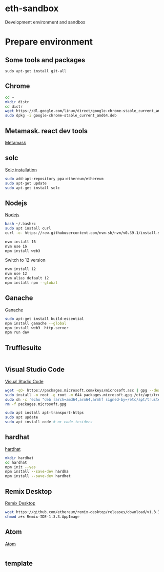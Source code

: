 # eth-sandbox
Development environment and sandbox

# Prepare environment

## Some tools and packages

```
sudo apt-get install git-all
```

## Chrome

```bash
cd ~
mkdir distr
cd distr
wget https://dl.google.com/linux/direct/google-chrome-stable_current_amd64.deb
sudo dpkg -i google-chrome-stable_current_amd64.deb
````

## Metamask. react dev tools
[Metamask](https://chrome.google.com/webstore/detail/metamask/nkbihfbeogaeaoehlefnkodbefgpgknn)

## solc

[Solc installation](https://docs.soliditylang.org/en/v0.8.11/index.html)

```bash
sudo add-apt-repository ppa:ethereum/ethereum
sudo apt-get update
sudo apt-get install solc
```

## Nodejs
[Nodejs](https://nodejs.org/en/)

```bash
bash ~/.bashrc
sudo apt install curl
curl -o- https://raw.githubusercontent.com/nvm-sh/nvm/v0.39.1/install.sh | bash

nvm install 16
nvm use 16
npm install web3
```
Switch to 12 version

```bash
nvm install 12
nvm use 12
nvm alias default 12
npm install npm --global
```

## Ganache
[Ganache](https://github.com/trufflesuite/ganache )

```bash
sudo apt-get install build-essential
npm install ganache --global
npm install web3  http-server
npm run dev
```

## Trufflesuite
[]()

```bash
```

## Visual Studio Code
[Visual Studio Code](https://code.visualstudio.com/docs/setup/linux)

```bash
wget -qO- https://packages.microsoft.com/keys/microsoft.asc | gpg --dearmor > packages.microsoft.gpg
sudo install -o root -g root -m 644 packages.microsoft.gpg /etc/apt/trusted.gpg.d/
sudo sh -c 'echo "deb [arch=amd64,arm64,armhf signed-by=/etc/apt/trusted.gpg.d/packages.microsoft.gpg] https://packages.microsoft.com/repos/code stable main" > /etc/apt/sources.list.d/vscode.list'
rm -f packages.microsoft.gpg

sudo apt install apt-transport-https
sudo apt update
sudo apt install code # or code-insiders
```

## hardhat
[hardhat](https://hardhat.org/tutorial/setting-up-the-environment.html)

```bash
mkdir hardhat
cd hardhat
npm init --yes
npm install --save-dev hardha
npm install --save-dev hardhat
```

## Remix Desktop
[Remix Desktop](https://github.com/ethereum/remix-desktop/releases)

```bash
wget https://github.com/ethereum/remix-desktop/releases/download/v1.3.3/Remix-IDE-1.3.3.AppImage
chmod a+x Remix-IDE-1.3.3.AppImage 
```

## Atom 
[Atom](https://github.com/atom/atom/releases/tag/v1.58.0)

```bash

```

## template
[]()

```bash
```
